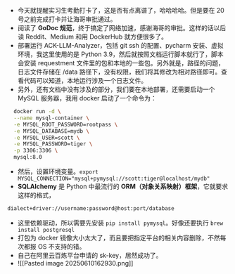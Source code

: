 - 今天就提醒实习生考勤打卡了，这是否有点离谱了，哈哈哈哈。但是要在 20 号之前完成打卡并让海哥审批通过。
- 阅读了 **GoDoc 规范**，终于搞定了网络加速，感谢海哥的审批。这样的话以后读 Reddit、Medium 和用 DockerHub 就方便很多了。
- 部署运行 ACK-LLM-Analyzer，包括 git ssh 的配置、pycharm 安装、虚拟环境，我这里使用的是 Python 3.9，然后就按照文档运行脚本就行了，脚本会安装 requestment 文件里的包和本地的一些包。另外就是，路径的问题，日志文件存储在 /data 路径下，没有权限，我们将其修改为相对路径即可。查看代码可以知道，本地运行涉及一个日志文件。
- 另外，还有文档中没有涉及的部分，我们要在本地部署，还需要启动一个 MySQL 服务器，我用 docker 启动了一个命令为：

```sh
  docker run -d \
  --name mysql-container \
  -e MYSQL_ROOT_PASSWORD=rootpass \
  -e MYSQL_DATABASE=mydb \
  -e MYSQL_USER=scott \
  -e MYSQL_PASSWORD=tiger \
  -p 3306:3306 \
  mysql:8.0
```

- 然后，设置环境变量。`export MYSQL_CONNECTION="mysql+pymysql://scott:tiger@localhost/mydb"`
- **SQLAlchemy** 是 Python 中最流行的 **ORM（对象关系映射）框架**，它就要求这样的格式，

```txt
dialect+driver://username:password@host:port/database
```

- 这里依赖驱动，所以需要先安装 `pip install pymysql`。好像还要执行 `brew install postgresql`
- 打包为 docker 镜像大小太大了，而且要把指定平台的相关内容删除，不然每次都报 OS 不支持的错。
- 自己在阿里云百炼平台申请的 sk-key，居然成功了。
- ![[Pasted image 20250610162930.png]]
